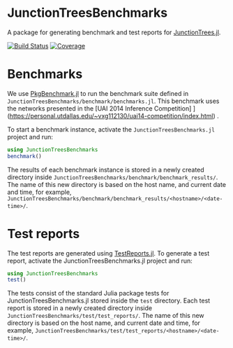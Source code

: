 # JunctionTreesBenchmarks

A package for generating benchmark and test reports for
[JunctionTrees.jl](https://github.com/mroavi/JunctionTrees.jl).

[![Build Status](https://github.com/mroavi/JunctionTreesBenchmarks.jl/actions/workflows/CI.yml/badge.svg?branch=main)](https://github.com/mroavi/JunctionTreesBenchmarks.jl/actions/workflows/CI.yml?query=branch%3Amain)
[![Coverage](https://codecov.io/gh/mroavi/JunctionTreesBenchmarks.jl/branch/main/graph/badge.svg)](https://codecov.io/gh/mroavi/JunctionTreesBenchmarks.jl)

# Benchmarks

We use [PkgBenchmark.jl](https://github.com/JuliaCI/PkgBenchmark.jl) to run the
benchmark suite defined in `JunctionTreesBenchmarks/benchmark/benchmarks.jl`.
This benchmark uses the networks presented in the [UAI 2014 Inference
Competition]
](https://personal.utdallas.edu/~vxg112130/uai14-competition/index.html) .

To start a benchmark instance, activate the `JunctionTreesBenchmarks.jl` project
and run:

```julia
using JunctionTreesBenchmarks
benchmark()
```

The results of each benchmark instance is stored in a newly created directory
inside `JunctionTreesBenchmarks/benchmark/benchmark_results/`. The name of this
new directory is based on the host name, and current date and time, for example,
`JunctionTreesBenchmarks/benchmark/benchmark_results/<hostname>/<date-time>/`.

# Test reports

The test reports are generated using
[TestReports.jl](https://github.com/JuliaTesting/TestReports.jl). To generate a
test report, activate the JunctionTreesBenchmarks.jl project and run:

```julia
using JunctionTreesBenchmarks
test()
```

The tests consist of the standard Julia package tests for
JunctionTreesBenchmarks.jl stored inside the `test` directory. Each test report
is stored in a newly created directory inside
`JunctionTreesBenchmarks/test/test_reports/`. The name of this new directory is
based on the host name, and current date and time, for example,
`JunctionTreesBenchmarks/test/test_reports/<hostname>/<date-time>/`.
